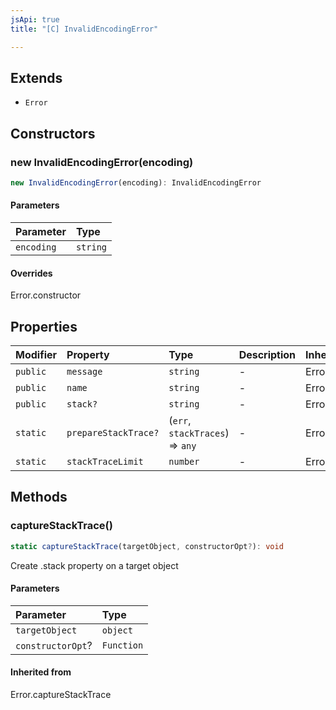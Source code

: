```yaml
---
jsApi: true
title: "[C] InvalidEncodingError"

---
```

## Extends

- `Error`

## Constructors

### new InvalidEncodingError(encoding)

```ts
new InvalidEncodingError(encoding): InvalidEncodingError
```

#### Parameters

| Parameter | Type |
| :------ | :------ |
| `encoding` | `string` |

#### Overrides

Error.constructor

## Properties

| Modifier | Property | Type | Description | Inheritance |
| :------ | :------ | :------ | :------ | :------ |
| `public` | `message` | `string` | - | Error.message |
| `public` | `name` | `string` | - | Error.name |
| `public` | `stack?` | `string` | - | Error.stack |
| `static` | `prepareStackTrace?` | (`err`, `stackTraces`) => `any` | - | Error.prepareStackTrace |
| `static` | `stackTraceLimit` | `number` | - | Error.stackTraceLimit |

## Methods

### captureStackTrace()

```ts
static captureStackTrace(targetObject, constructorOpt?): void
```

Create .stack property on a target object

#### Parameters

| Parameter | Type |
| :------ | :------ |
| `targetObject` | `object` |
| `constructorOpt`? | `Function` |

#### Inherited from

Error.captureStackTrace
